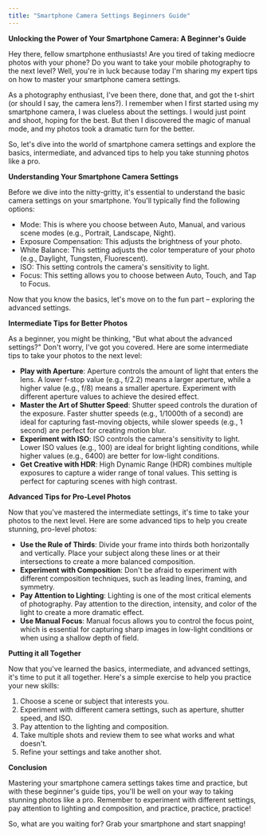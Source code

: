 ```yaml
---
title: "Smartphone Camera Settings Beginners Guide"
---
```


**Unlocking the Power of Your Smartphone Camera: A Beginner's Guide**

Hey there, fellow smartphone enthusiasts! Are you tired of taking mediocre photos with your phone? Do you want to take your mobile photography to the next level? Well, you're in luck because today I'm sharing my expert tips on how to master your smartphone camera settings.

As a photography enthusiast, I've been there, done that, and got the t-shirt (or should I say, the camera lens?). I remember when I first started using my smartphone camera, I was clueless about the settings. I would just point and shoot, hoping for the best. But then I discovered the magic of manual mode, and my photos took a dramatic turn for the better.

So, let's dive into the world of smartphone camera settings and explore the basics, intermediate, and advanced tips to help you take stunning photos like a pro.

**Understanding Your Smartphone Camera Settings**

Before we dive into the nitty-gritty, it's essential to understand the basic camera settings on your smartphone. You'll typically find the following options:

* Mode: This is where you choose between Auto, Manual, and various scene modes (e.g., Portrait, Landscape, Night).
* Exposure Compensation: This adjusts the brightness of your photo.
* White Balance: This setting adjusts the color temperature of your photo (e.g., Daylight, Tungsten, Fluorescent).
* ISO: This setting controls the camera's sensitivity to light.
* Focus: This setting allows you to choose between Auto, Touch, and Tap to Focus.

Now that you know the basics, let's move on to the fun part – exploring the advanced settings.

**Intermediate Tips for Better Photos**

As a beginner, you might be thinking, "But what about the advanced settings?" Don't worry, I've got you covered. Here are some intermediate tips to take your photos to the next level:

* **Play with Aperture**: Aperture controls the amount of light that enters the lens. A lower f-stop value (e.g., f/2.2) means a larger aperture, while a higher value (e.g., f/8) means a smaller aperture. Experiment with different aperture values to achieve the desired effect.
* **Master the Art of Shutter Speed**: Shutter speed controls the duration of the exposure. Faster shutter speeds (e.g., 1/1000th of a second) are ideal for capturing fast-moving objects, while slower speeds (e.g., 1 second) are perfect for creating motion blur.
* **Experiment with ISO**: ISO controls the camera's sensitivity to light. Lower ISO values (e.g., 100) are ideal for bright lighting conditions, while higher values (e.g., 6400) are better for low-light conditions.
* **Get Creative with HDR**: High Dynamic Range (HDR) combines multiple exposures to capture a wider range of tonal values. This setting is perfect for capturing scenes with high contrast.

**Advanced Tips for Pro-Level Photos**

Now that you've mastered the intermediate settings, it's time to take your photos to the next level. Here are some advanced tips to help you create stunning, pro-level photos:

* **Use the Rule of Thirds**: Divide your frame into thirds both horizontally and vertically. Place your subject along these lines or at their intersections to create a more balanced composition.
* **Experiment with Composition**: Don't be afraid to experiment with different composition techniques, such as leading lines, framing, and symmetry.
* **Pay Attention to Lighting**: Lighting is one of the most critical elements of photography. Pay attention to the direction, intensity, and color of the light to create a more dramatic effect.
* **Use Manual Focus**: Manual focus allows you to control the focus point, which is essential for capturing sharp images in low-light conditions or when using a shallow depth of field.

**Putting it all Together**

Now that you've learned the basics, intermediate, and advanced settings, it's time to put it all together. Here's a simple exercise to help you practice your new skills:

1. Choose a scene or subject that interests you.
2. Experiment with different camera settings, such as aperture, shutter speed, and ISO.
3. Pay attention to the lighting and composition.
4. Take multiple shots and review them to see what works and what doesn't.
5. Refine your settings and take another shot.

**Conclusion**

Mastering your smartphone camera settings takes time and practice, but with these beginner's guide tips, you'll be well on your way to taking stunning photos like a pro. Remember to experiment with different settings, pay attention to lighting and composition, and practice, practice, practice!

So, what are you waiting for? Grab your smartphone and start snapping!
